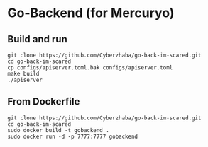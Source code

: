 # Go-Backend (for Mercuryo)
## Build and run
```
git clone https://github.com/Cyberzhaba/go-back-im-scared.git
cd go-back-im-scared
cp configs/apiserver.toml.bak configs/apiserver.toml
make build
./apiserver
```

## From Dockerfile
```
git clone https://github.com/Cyberzhaba/go-back-im-scared.git
cd go-back-im-scared
sudo docker build -t gobackend . 
sudo docker run -d -p 7777:7777 gobackend
```